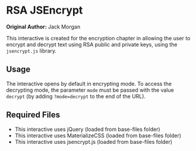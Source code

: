# RSA JSEncrypt

**Original Author:** Jack Morgan

This interactive is created for the encryption chapter in allowing the user to encrypt and decrypt text using RSA public and private keys, using the `jsencrypt.js` library.

## Usage

The interactive opens by default in encrypting mode. To access the decrypting mode, the parameter `mode` must be passed with the value `decrypt` (by adding `?mode=decrypt` to the end of the URL).

## Required Files

- This interactive uses jQuery (loaded from base-files folder)
- This interactive uses MaterializeCSS (loaded from base-files folder)
- This interactive uses jsencrypt.js (loaded from base-files folder)
